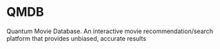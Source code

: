 # QMDB
Quantum Movie Database. An interactive movie recommendation/search platform that provides unbiased, accurate results
